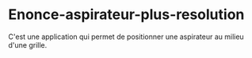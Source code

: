 # Enonce-aspirateur-plus-resolution

C'est une application qui permet de positionner une aspirateur au milieu d'une grille.
